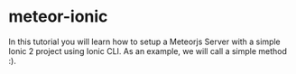 # meteor-ionic
In this tutorial you will learn how to setup a Meteorjs Server with a simple Ionic 2 project using Ionic CLI. As an example, we will call a simple method :).

